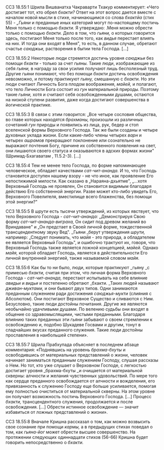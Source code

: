 ССЗ 18.55:1	Шрила Вишванатха Чакраварти Тхакур комментирует: «Чего достигает тот, кто обрел _бхакти?_ Ответ на этот вопрос дается вместе с началом новой мысли в стихе, начинающимся со слова _бхактйа_ (стих 55) - _„Гьяни_ и преданные иных категорий могут по-настоящему постичь Меня только с помощью _бхакти._ Я утверждаю: .Меня можно обрести только с помощью _бхакти._ Дело в том, что _гьяни,_ о которых говорится здесь, постигают Меня только после того, как _видья_ перестает влиять на них. И тогда они входят в Меня", то есть, в данном случае, обретают счастье _саюджьи,_ растворения в бытии тела Господа. [...]

ССЗ 18.55:2	Некоторые люди стремятся достичь уровня _саюджьи_ без помощи _бхакти_ - только за счет _гьяны._ Такие люди, изображающие из себя _гьяни,_ в награду за свои усилия получают лишь бесполезный труд. Другие _гьяни_ понимают, что без помощи _бхакти_ достичь освобождения невозможно, и потому практикуют _гьяну,_ смешанную с _бхакти._ Но эти люди считают Личность Бога плодом воображения, _майей,_ и полагают, что тело Личности Бога состоит из _гун_ материальной природы. Поэтому такие _гьяни,_ хотя и считают себя освобожденными душами, остаются на низкой ступени развития, даже когда достигают совершенства в йогической практике.

ССЗ 18.55:3	В связи с этим говорится: „Все четыре сословия общества, во главе которых находятся _брахманы,_ произошли из различных сочетаний _гун_ природы и появились из лица, рук, бедер и стоп вселенской формы Верховного Господа. Так же были созданы и четыре духовных уклада жизни. Если какие-либо члены четырех _варн_ и четырех _ашрамов_ прекращают поклонение или сознательно не выражают почтения Богу, причине их собственного появления на свет, они лишаются своего статуса и оказываются в адских формах жизни" (Шримад-Бхагаватам , 11.5.2-3). [...]

ССЗ 18.55:4	Тем не менее тело Господа, по форме напоминающее человеческое, обладает качествами _сат-чит-ананда._ И то, что Господь становится доступен нашему взору - не что иное, как проявление Его непостижимой милости. Как сказано в „Нараяна-дхьятме", „...хотя Верховный Господь не проявлен, Он становится видимым благодаря действию Его собственной энергии. Разве может кто-либо увидеть Его, Верховного Повелителя, вместилище всего блаженства, без помощи этой энергии?"

ССЗ 18.55:5	В _шрути_ есть тысячи утверждений, из которых явствует, что тело Верховного Господа - _сат-чит-ананда:_ „Демонстрируя Свою форму _сат-чит-ананда-виграха,_ Он сидит под древом желаний во Вриндаване" и „Он предстает в Своей личной форме, тождественной трансцендентному звуку Вед". _Гьяни _берут утверждения _шрути,_ например: „Следует понимать, что _майя_ - это природа, а обладателем ее является Верховный Господь", и ошибочно трактуют их, говоря, что Верховный Господь также является ложной концепцией, _майей._ Однако _майя,_ которой обладает Господь, является в действительности Его личной внутренней энергией, также называемой словом _майя._

ССЗ 18.55:6	Как бы то ни было, люди, которые практикуют _гьяну _с примесью _бхакти,_ считая при этом, что личная форма Верховного Господа - _сат-чит-ананда,_ перестают испытывать на себе влияние _авидьи_ и _видьи_ и постепенно обретают _бхакти. _Таких людей называют _дживан-муктами,_ и они бывают двух типов. Одни занимаются преданным служением ради достижения _саюджья-мукти_ (слияния с Абсолютом). Они постигают Верховное Существо и сливаются с Ним. Безусловно, такие люди достойны почитания. Другие же являются необычайно удачливыми душами. По велению судьбы они входят в общение со здравомыслящими, чистыми преданными. Благодаря влиянию таких преданных эти _гьяни_ забывают о своем стремлении к освобождению и, подобно Шукадеве Госвами и другим, тонут в сладчайших вкусах преданного служения. Такие люди достойны прославления в наибольшей степени».

ССЗ 18.55:7	Шрила Прабхупада объясняет в последнем абзаце комментария: «Поднявшись на уровень _брахма-бхуты_ и освободившись от материальных представлений о жизни, человек начинает заниматься преданным служением Господу, слушая рассказы о Нем. Но тот, кто уже слушает о Верховном Господе, с легкостью достигает уровня _брахма-бхуты _и очищается от материальной скверны: алчности и желания чувственных удовольствий. По мере того как сердце преданного освобождается от алчности и вожделения, его привязанность к служению Господу еще больше усиливается, помогая ему полностью очиститься от материальной скверны. На этом уровне он получает возможность постичь Верховного Господа. [...] Процесс _бхакти,_ трансцендентного служения, продолжается и после освобождения. [...] Обрести истинное освобождение — значит избавиться от ложных представлений о жизни».

ССЗ 18.55:8	Вначале Кришна рассказал о том, как можно возвысить свое сознание при помощи _кармы,_ а в предыдущих стихах поведал о том, как _гьяна-йог_ может обрести высшее совершенство. На протяжении следующих одиннадцати стихов (56-66) Кришна будет говорить непосредственно о _бхакти._